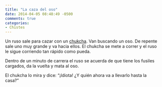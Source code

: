 ```yaml
---
title: "La caza del oso"
date: 2014-04-05 08:48:49 -0500
comments: true
categories:
- Chistes
---
```


Un ruso sale para cazar con un [chukcha](http://es.wikipedia.org/wiki/Chukchi).
Van buscando un oso. De repente sale uno muy grande y va hacia ellos.
El chukcha se mete a correr y el ruso le sigue corriendo tan rápido como pueda.

Dentro de un minuto de carrera el ruso se acuerda de que tiene los fusiles
cargados, da la vuelta y mata al oso.

El chukcha lo mira y dice: “¡Idiota! ¿Y quién ahora va a llevarlo hasta la casa?”

